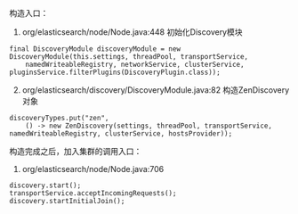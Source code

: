 构造入口：  
1. org/elasticsearch/node/Node.java:448  初始化Discovery模块
```
final DiscoveryModule discoveryModule = new DiscoveryModule(this.settings, threadPool, transportService,
    namedWriteableRegistry, networkService, clusterService, pluginsService.filterPlugins(DiscoveryPlugin.class));
```

2. org/elasticsearch/discovery/DiscoveryModule.java:82 构造ZenDiscovery对象  
```
discoveryTypes.put("zen",
    () -> new ZenDiscovery(settings, threadPool, transportService, namedWriteableRegistry, clusterService, hostsProvider)); 
```

构造完成之后，加入集群的调用入口：  
1. org/elasticsearch/node/Node.java:706
```
discovery.start();
transportService.acceptIncomingRequests();
discovery.startInitialJoin();  
```